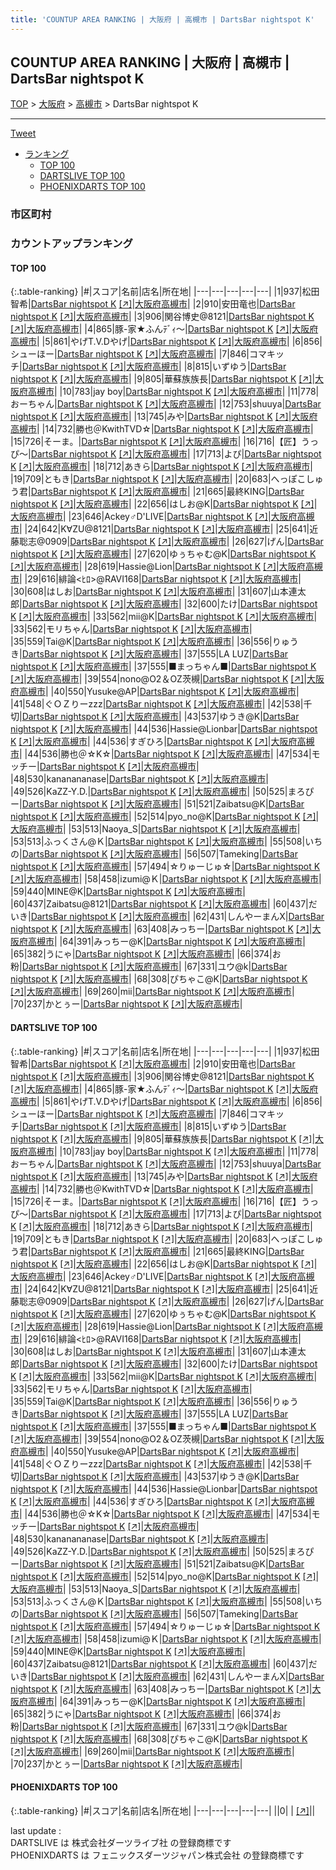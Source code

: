 ```yaml
---
title: 'COUNTUP AREA RANKING | 大阪府 | 高槻市 | DartsBar nightspot K'
---
```

## COUNTUP AREA RANKING | 大阪府 | 高槻市 | DartsBar nightspot K

[TOP](/darts/rank/) > [大阪府](/darts/rank/大阪府/) > [高槻市](/darts/rank/大阪府/高槻市/) > DartsBar nightspot K

___

<a href="https://twitter.com/share?ref_src=twsrc%5Etfw" data-text="COUNTUP AREA RANKING | 大阪府高槻市DartsBar nightspot K" class="twitter-share-button" data-hashtags="DARTSLIVE,PHOENIXDARTS,darts,ダーツ" data-show-count="false">Tweet</a>

* [ランキング](#カウントアップランキング)
    * [TOP 100](#top-100)
    * [DARTSLIVE TOP 100](#dartslive-top-100)
    * [PHOENIXDARTS TOP 100](#phoenixdarts-top-100)

### 市区町村

<ul>

</ul>

### カウントアップランキング

#### TOP 100



{:.table-ranking}
|#|スコア|名前|店名|所在地|
|---|---|---|---|---|
|1|937|<span class="rank-name-dl">松田　智希</span>|<a href="/darts/rank/shops/3e57ec64c6ee0288fec1ae84bb28bd87.html">DartsBar nightspot K</a> <a href="https://search.dartslive.com/jp/shop/3e57ec64c6ee0288fec1ae84bb28bd87">[↗]</a>|<a href="/darts/rank/大阪府/高槻市">大阪府高槻市</a>|
|2|910|<span class="rank-name-dl">安田竜也</span>|<a href="/darts/rank/shops/3e57ec64c6ee0288fec1ae84bb28bd87.html">DartsBar nightspot K</a> <a href="https://search.dartslive.com/jp/shop/3e57ec64c6ee0288fec1ae84bb28bd87">[↗]</a>|<a href="/darts/rank/大阪府/高槻市">大阪府高槻市</a>|
|3|906|<span class="rank-name-dl">関谷博史@8121</span>|<a href="/darts/rank/shops/3e57ec64c6ee0288fec1ae84bb28bd87.html">DartsBar nightspot K</a> <a href="https://search.dartslive.com/jp/shop/3e57ec64c6ee0288fec1ae84bb28bd87">[↗]</a>|<a href="/darts/rank/大阪府/高槻市">大阪府高槻市</a>|
|4|865|<span class="rank-name-dl">豚-家★ふんﾃﾞｨ～</span>|<a href="/darts/rank/shops/3e57ec64c6ee0288fec1ae84bb28bd87.html">DartsBar nightspot K</a> <a href="https://search.dartslive.com/jp/shop/3e57ec64c6ee0288fec1ae84bb28bd87">[↗]</a>|<a href="/darts/rank/大阪府/高槻市">大阪府高槻市</a>|
|5|861|<span class="rank-name-dl">やげT.V.Dやげ</span>|<a href="/darts/rank/shops/3e57ec64c6ee0288fec1ae84bb28bd87.html">DartsBar nightspot K</a> <a href="https://search.dartslive.com/jp/shop/3e57ec64c6ee0288fec1ae84bb28bd87">[↗]</a>|<a href="/darts/rank/大阪府/高槻市">大阪府高槻市</a>|
|6|856|<span class="rank-name-dl">シューほー</span>|<a href="/darts/rank/shops/3e57ec64c6ee0288fec1ae84bb28bd87.html">DartsBar nightspot K</a> <a href="https://search.dartslive.com/jp/shop/3e57ec64c6ee0288fec1ae84bb28bd87">[↗]</a>|<a href="/darts/rank/大阪府/高槻市">大阪府高槻市</a>|
|7|846|<span class="rank-name-dl">コマキッチ</span>|<a href="/darts/rank/shops/3e57ec64c6ee0288fec1ae84bb28bd87.html">DartsBar nightspot K</a> <a href="https://search.dartslive.com/jp/shop/3e57ec64c6ee0288fec1ae84bb28bd87">[↗]</a>|<a href="/darts/rank/大阪府/高槻市">大阪府高槻市</a>|
|8|815|<span class="rank-name-dl">いずゆう</span>|<a href="/darts/rank/shops/3e57ec64c6ee0288fec1ae84bb28bd87.html">DartsBar nightspot K</a> <a href="https://search.dartslive.com/jp/shop/3e57ec64c6ee0288fec1ae84bb28bd87">[↗]</a>|<a href="/darts/rank/大阪府/高槻市">大阪府高槻市</a>|
|9|805|<span class="rank-name-dl">華蘇族族長</span>|<a href="/darts/rank/shops/3e57ec64c6ee0288fec1ae84bb28bd87.html">DartsBar nightspot K</a> <a href="https://search.dartslive.com/jp/shop/3e57ec64c6ee0288fec1ae84bb28bd87">[↗]</a>|<a href="/darts/rank/大阪府/高槻市">大阪府高槻市</a>|
|10|783|<span class="rank-name-dl">jay boy</span>|<a href="/darts/rank/shops/3e57ec64c6ee0288fec1ae84bb28bd87.html">DartsBar nightspot K</a> <a href="https://search.dartslive.com/jp/shop/3e57ec64c6ee0288fec1ae84bb28bd87">[↗]</a>|<a href="/darts/rank/大阪府/高槻市">大阪府高槻市</a>|
|11|778|<span class="rank-name-dl">おーちゃん</span>|<a href="/darts/rank/shops/3e57ec64c6ee0288fec1ae84bb28bd87.html">DartsBar nightspot K</a> <a href="https://search.dartslive.com/jp/shop/3e57ec64c6ee0288fec1ae84bb28bd87">[↗]</a>|<a href="/darts/rank/大阪府/高槻市">大阪府高槻市</a>|
|12|753|<span class="rank-name-dl">shuuya</span>|<a href="/darts/rank/shops/3e57ec64c6ee0288fec1ae84bb28bd87.html">DartsBar nightspot K</a> <a href="https://search.dartslive.com/jp/shop/3e57ec64c6ee0288fec1ae84bb28bd87">[↗]</a>|<a href="/darts/rank/大阪府/高槻市">大阪府高槻市</a>|
|13|745|<span class="rank-name-dl">みや</span>|<a href="/darts/rank/shops/3e57ec64c6ee0288fec1ae84bb28bd87.html">DartsBar nightspot K</a> <a href="https://search.dartslive.com/jp/shop/3e57ec64c6ee0288fec1ae84bb28bd87">[↗]</a>|<a href="/darts/rank/大阪府/高槻市">大阪府高槻市</a>|
|14|732|<span class="rank-name-dl">勝也＠KwithTVD☆</span>|<a href="/darts/rank/shops/3e57ec64c6ee0288fec1ae84bb28bd87.html">DartsBar nightspot K</a> <a href="https://search.dartslive.com/jp/shop/3e57ec64c6ee0288fec1ae84bb28bd87">[↗]</a>|<a href="/darts/rank/大阪府/高槻市">大阪府高槻市</a>|
|15|726|<span class="rank-name-dl">そーま。</span>|<a href="/darts/rank/shops/3e57ec64c6ee0288fec1ae84bb28bd87.html">DartsBar nightspot K</a> <a href="https://search.dartslive.com/jp/shop/3e57ec64c6ee0288fec1ae84bb28bd87">[↗]</a>|<a href="/darts/rank/大阪府/高槻市">大阪府高槻市</a>|
|16|716|<span class="rank-name-dl">【匠】うっぴ～</span>|<a href="/darts/rank/shops/3e57ec64c6ee0288fec1ae84bb28bd87.html">DartsBar nightspot K</a> <a href="https://search.dartslive.com/jp/shop/3e57ec64c6ee0288fec1ae84bb28bd87">[↗]</a>|<a href="/darts/rank/大阪府/高槻市">大阪府高槻市</a>|
|17|713|<span class="rank-name-dl">よぴ</span>|<a href="/darts/rank/shops/3e57ec64c6ee0288fec1ae84bb28bd87.html">DartsBar nightspot K</a> <a href="https://search.dartslive.com/jp/shop/3e57ec64c6ee0288fec1ae84bb28bd87">[↗]</a>|<a href="/darts/rank/大阪府/高槻市">大阪府高槻市</a>|
|18|712|<span class="rank-name-dl">あきら</span>|<a href="/darts/rank/shops/3e57ec64c6ee0288fec1ae84bb28bd87.html">DartsBar nightspot K</a> <a href="https://search.dartslive.com/jp/shop/3e57ec64c6ee0288fec1ae84bb28bd87">[↗]</a>|<a href="/darts/rank/大阪府/高槻市">大阪府高槻市</a>|
|19|709|<span class="rank-name-dl">ともき</span>|<a href="/darts/rank/shops/3e57ec64c6ee0288fec1ae84bb28bd87.html">DartsBar nightspot K</a> <a href="https://search.dartslive.com/jp/shop/3e57ec64c6ee0288fec1ae84bb28bd87">[↗]</a>|<a href="/darts/rank/大阪府/高槻市">大阪府高槻市</a>|
|20|683|<span class="rank-name-dl">へっぽこしゅう君</span>|<a href="/darts/rank/shops/3e57ec64c6ee0288fec1ae84bb28bd87.html">DartsBar nightspot K</a> <a href="https://search.dartslive.com/jp/shop/3e57ec64c6ee0288fec1ae84bb28bd87">[↗]</a>|<a href="/darts/rank/大阪府/高槻市">大阪府高槻市</a>|
|21|665|<span class="rank-name-dl">最終KING</span>|<a href="/darts/rank/shops/3e57ec64c6ee0288fec1ae84bb28bd87.html">DartsBar nightspot K</a> <a href="https://search.dartslive.com/jp/shop/3e57ec64c6ee0288fec1ae84bb28bd87">[↗]</a>|<a href="/darts/rank/大阪府/高槻市">大阪府高槻市</a>|
|22|656|<span class="rank-name-dl">はしお@K</span>|<a href="/darts/rank/shops/3e57ec64c6ee0288fec1ae84bb28bd87.html">DartsBar nightspot K</a> <a href="https://search.dartslive.com/jp/shop/3e57ec64c6ee0288fec1ae84bb28bd87">[↗]</a>|<a href="/darts/rank/大阪府/高槻市">大阪府高槻市</a>|
|23|646|<span class="rank-name-dl">Ackey♂D&#x27;LIVE</span>|<a href="/darts/rank/shops/3e57ec64c6ee0288fec1ae84bb28bd87.html">DartsBar nightspot K</a> <a href="https://search.dartslive.com/jp/shop/3e57ec64c6ee0288fec1ae84bb28bd87">[↗]</a>|<a href="/darts/rank/大阪府/高槻市">大阪府高槻市</a>|
|24|642|<span class="rank-name-dl">K∀ZU@8121</span>|<a href="/darts/rank/shops/3e57ec64c6ee0288fec1ae84bb28bd87.html">DartsBar nightspot K</a> <a href="https://search.dartslive.com/jp/shop/3e57ec64c6ee0288fec1ae84bb28bd87">[↗]</a>|<a href="/darts/rank/大阪府/高槻市">大阪府高槻市</a>|
|25|641|<span class="rank-name-dl">近藤聡志@0909</span>|<a href="/darts/rank/shops/3e57ec64c6ee0288fec1ae84bb28bd87.html">DartsBar nightspot K</a> <a href="https://search.dartslive.com/jp/shop/3e57ec64c6ee0288fec1ae84bb28bd87">[↗]</a>|<a href="/darts/rank/大阪府/高槻市">大阪府高槻市</a>|
|26|627|<span class="rank-name-dl">げん</span>|<a href="/darts/rank/shops/3e57ec64c6ee0288fec1ae84bb28bd87.html">DartsBar nightspot K</a> <a href="https://search.dartslive.com/jp/shop/3e57ec64c6ee0288fec1ae84bb28bd87">[↗]</a>|<a href="/darts/rank/大阪府/高槻市">大阪府高槻市</a>|
|27|620|<span class="rank-name-dl">ゆぅちゃむ@K</span>|<a href="/darts/rank/shops/3e57ec64c6ee0288fec1ae84bb28bd87.html">DartsBar nightspot K</a> <a href="https://search.dartslive.com/jp/shop/3e57ec64c6ee0288fec1ae84bb28bd87">[↗]</a>|<a href="/darts/rank/大阪府/高槻市">大阪府高槻市</a>|
|28|619|<span class="rank-name-dl">Hassie@Lion</span>|<a href="/darts/rank/shops/3e57ec64c6ee0288fec1ae84bb28bd87.html">DartsBar nightspot K</a> <a href="https://search.dartslive.com/jp/shop/3e57ec64c6ee0288fec1ae84bb28bd87">[↗]</a>|<a href="/darts/rank/大阪府/高槻市">大阪府高槻市</a>|
|29|616|<span class="rank-name-dl">緋論&lt;ﾋﾛ&gt;@RAVI168</span>|<a href="/darts/rank/shops/3e57ec64c6ee0288fec1ae84bb28bd87.html">DartsBar nightspot K</a> <a href="https://search.dartslive.com/jp/shop/3e57ec64c6ee0288fec1ae84bb28bd87">[↗]</a>|<a href="/darts/rank/大阪府/高槻市">大阪府高槻市</a>|
|30|608|<span class="rank-name-dl">はしお</span>|<a href="/darts/rank/shops/3e57ec64c6ee0288fec1ae84bb28bd87.html">DartsBar nightspot K</a> <a href="https://search.dartslive.com/jp/shop/3e57ec64c6ee0288fec1ae84bb28bd87">[↗]</a>|<a href="/darts/rank/大阪府/高槻市">大阪府高槻市</a>|
|31|607|<span class="rank-name-dl">山本連太郎</span>|<a href="/darts/rank/shops/3e57ec64c6ee0288fec1ae84bb28bd87.html">DartsBar nightspot K</a> <a href="https://search.dartslive.com/jp/shop/3e57ec64c6ee0288fec1ae84bb28bd87">[↗]</a>|<a href="/darts/rank/大阪府/高槻市">大阪府高槻市</a>|
|32|600|<span class="rank-name-dl">たけ</span>|<a href="/darts/rank/shops/3e57ec64c6ee0288fec1ae84bb28bd87.html">DartsBar nightspot K</a> <a href="https://search.dartslive.com/jp/shop/3e57ec64c6ee0288fec1ae84bb28bd87">[↗]</a>|<a href="/darts/rank/大阪府/高槻市">大阪府高槻市</a>|
|33|562|<span class="rank-name-dl">mii@K</span>|<a href="/darts/rank/shops/3e57ec64c6ee0288fec1ae84bb28bd87.html">DartsBar nightspot K</a> <a href="https://search.dartslive.com/jp/shop/3e57ec64c6ee0288fec1ae84bb28bd87">[↗]</a>|<a href="/darts/rank/大阪府/高槻市">大阪府高槻市</a>|
|33|562|<span class="rank-name-dl">モリちゃん</span>|<a href="/darts/rank/shops/3e57ec64c6ee0288fec1ae84bb28bd87.html">DartsBar nightspot K</a> <a href="https://search.dartslive.com/jp/shop/3e57ec64c6ee0288fec1ae84bb28bd87">[↗]</a>|<a href="/darts/rank/大阪府/高槻市">大阪府高槻市</a>|
|35|559|<span class="rank-name-dl">Tai@K</span>|<a href="/darts/rank/shops/3e57ec64c6ee0288fec1ae84bb28bd87.html">DartsBar nightspot K</a> <a href="https://search.dartslive.com/jp/shop/3e57ec64c6ee0288fec1ae84bb28bd87">[↗]</a>|<a href="/darts/rank/大阪府/高槻市">大阪府高槻市</a>|
|36|556|<span class="rank-name-dl">りゅうき</span>|<a href="/darts/rank/shops/3e57ec64c6ee0288fec1ae84bb28bd87.html">DartsBar nightspot K</a> <a href="https://search.dartslive.com/jp/shop/3e57ec64c6ee0288fec1ae84bb28bd87">[↗]</a>|<a href="/darts/rank/大阪府/高槻市">大阪府高槻市</a>|
|37|555|<span class="rank-name-dl">LA LUZ</span>|<a href="/darts/rank/shops/3e57ec64c6ee0288fec1ae84bb28bd87.html">DartsBar nightspot K</a> <a href="https://search.dartslive.com/jp/shop/3e57ec64c6ee0288fec1ae84bb28bd87">[↗]</a>|<a href="/darts/rank/大阪府/高槻市">大阪府高槻市</a>|
|37|555|<span class="rank-name-dl">■まっちゃん■</span>|<a href="/darts/rank/shops/3e57ec64c6ee0288fec1ae84bb28bd87.html">DartsBar nightspot K</a> <a href="https://search.dartslive.com/jp/shop/3e57ec64c6ee0288fec1ae84bb28bd87">[↗]</a>|<a href="/darts/rank/大阪府/高槻市">大阪府高槻市</a>|
|39|554|<span class="rank-name-dl">nono@O2＆OZ茨槻</span>|<a href="/darts/rank/shops/3e57ec64c6ee0288fec1ae84bb28bd87.html">DartsBar nightspot K</a> <a href="https://search.dartslive.com/jp/shop/3e57ec64c6ee0288fec1ae84bb28bd87">[↗]</a>|<a href="/darts/rank/大阪府/高槻市">大阪府高槻市</a>|
|40|550|<span class="rank-name-dl">Yusuke@AP</span>|<a href="/darts/rank/shops/3e57ec64c6ee0288fec1ae84bb28bd87.html">DartsBar nightspot K</a> <a href="https://search.dartslive.com/jp/shop/3e57ec64c6ee0288fec1ae84bb28bd87">[↗]</a>|<a href="/darts/rank/大阪府/高槻市">大阪府高槻市</a>|
|41|548|<span class="rank-name-dl">ぐＯＺりーzzz</span>|<a href="/darts/rank/shops/3e57ec64c6ee0288fec1ae84bb28bd87.html">DartsBar nightspot K</a> <a href="https://search.dartslive.com/jp/shop/3e57ec64c6ee0288fec1ae84bb28bd87">[↗]</a>|<a href="/darts/rank/大阪府/高槻市">大阪府高槻市</a>|
|42|538|<span class="rank-name-dl">千切</span>|<a href="/darts/rank/shops/3e57ec64c6ee0288fec1ae84bb28bd87.html">DartsBar nightspot K</a> <a href="https://search.dartslive.com/jp/shop/3e57ec64c6ee0288fec1ae84bb28bd87">[↗]</a>|<a href="/darts/rank/大阪府/高槻市">大阪府高槻市</a>|
|43|537|<span class="rank-name-dl">ゆうき@K</span>|<a href="/darts/rank/shops/3e57ec64c6ee0288fec1ae84bb28bd87.html">DartsBar nightspot K</a> <a href="https://search.dartslive.com/jp/shop/3e57ec64c6ee0288fec1ae84bb28bd87">[↗]</a>|<a href="/darts/rank/大阪府/高槻市">大阪府高槻市</a>|
|44|536|<span class="rank-name-dl">Hassie@Lionbar</span>|<a href="/darts/rank/shops/3e57ec64c6ee0288fec1ae84bb28bd87.html">DartsBar nightspot K</a> <a href="https://search.dartslive.com/jp/shop/3e57ec64c6ee0288fec1ae84bb28bd87">[↗]</a>|<a href="/darts/rank/大阪府/高槻市">大阪府高槻市</a>|
|44|536|<span class="rank-name-dl">すぎひろ</span>|<a href="/darts/rank/shops/3e57ec64c6ee0288fec1ae84bb28bd87.html">DartsBar nightspot K</a> <a href="https://search.dartslive.com/jp/shop/3e57ec64c6ee0288fec1ae84bb28bd87">[↗]</a>|<a href="/darts/rank/大阪府/高槻市">大阪府高槻市</a>|
|44|536|<span class="rank-name-dl">勝也＠☆K☆</span>|<a href="/darts/rank/shops/3e57ec64c6ee0288fec1ae84bb28bd87.html">DartsBar nightspot K</a> <a href="https://search.dartslive.com/jp/shop/3e57ec64c6ee0288fec1ae84bb28bd87">[↗]</a>|<a href="/darts/rank/大阪府/高槻市">大阪府高槻市</a>|
|47|534|<span class="rank-name-dl">モッチー</span>|<a href="/darts/rank/shops/3e57ec64c6ee0288fec1ae84bb28bd87.html">DartsBar nightspot K</a> <a href="https://search.dartslive.com/jp/shop/3e57ec64c6ee0288fec1ae84bb28bd87">[↗]</a>|<a href="/darts/rank/大阪府/高槻市">大阪府高槻市</a>|
|48|530|<span class="rank-name-dl">kananananase</span>|<a href="/darts/rank/shops/3e57ec64c6ee0288fec1ae84bb28bd87.html">DartsBar nightspot K</a> <a href="https://search.dartslive.com/jp/shop/3e57ec64c6ee0288fec1ae84bb28bd87">[↗]</a>|<a href="/darts/rank/大阪府/高槻市">大阪府高槻市</a>|
|49|526|<span class="rank-name-dl">KaZZ-Y.D.</span>|<a href="/darts/rank/shops/3e57ec64c6ee0288fec1ae84bb28bd87.html">DartsBar nightspot K</a> <a href="https://search.dartslive.com/jp/shop/3e57ec64c6ee0288fec1ae84bb28bd87">[↗]</a>|<a href="/darts/rank/大阪府/高槻市">大阪府高槻市</a>|
|50|525|<span class="rank-name-dl">まろぴー</span>|<a href="/darts/rank/shops/3e57ec64c6ee0288fec1ae84bb28bd87.html">DartsBar nightspot K</a> <a href="https://search.dartslive.com/jp/shop/3e57ec64c6ee0288fec1ae84bb28bd87">[↗]</a>|<a href="/darts/rank/大阪府/高槻市">大阪府高槻市</a>|
|51|521|<span class="rank-name-dl">Zaibatsu@K</span>|<a href="/darts/rank/shops/3e57ec64c6ee0288fec1ae84bb28bd87.html">DartsBar nightspot K</a> <a href="https://search.dartslive.com/jp/shop/3e57ec64c6ee0288fec1ae84bb28bd87">[↗]</a>|<a href="/darts/rank/大阪府/高槻市">大阪府高槻市</a>|
|52|514|<span class="rank-name-dl">pyo_no@K</span>|<a href="/darts/rank/shops/3e57ec64c6ee0288fec1ae84bb28bd87.html">DartsBar nightspot K</a> <a href="https://search.dartslive.com/jp/shop/3e57ec64c6ee0288fec1ae84bb28bd87">[↗]</a>|<a href="/darts/rank/大阪府/高槻市">大阪府高槻市</a>|
|53|513|<span class="rank-name-dl">Naoya_S</span>|<a href="/darts/rank/shops/3e57ec64c6ee0288fec1ae84bb28bd87.html">DartsBar nightspot K</a> <a href="https://search.dartslive.com/jp/shop/3e57ec64c6ee0288fec1ae84bb28bd87">[↗]</a>|<a href="/darts/rank/大阪府/高槻市">大阪府高槻市</a>|
|53|513|<span class="rank-name-dl">ふっくさん@Ｋ</span>|<a href="/darts/rank/shops/3e57ec64c6ee0288fec1ae84bb28bd87.html">DartsBar nightspot K</a> <a href="https://search.dartslive.com/jp/shop/3e57ec64c6ee0288fec1ae84bb28bd87">[↗]</a>|<a href="/darts/rank/大阪府/高槻市">大阪府高槻市</a>|
|55|508|<span class="rank-name-dl">いちの</span>|<a href="/darts/rank/shops/3e57ec64c6ee0288fec1ae84bb28bd87.html">DartsBar nightspot K</a> <a href="https://search.dartslive.com/jp/shop/3e57ec64c6ee0288fec1ae84bb28bd87">[↗]</a>|<a href="/darts/rank/大阪府/高槻市">大阪府高槻市</a>|
|56|507|<span class="rank-name-dl">Tameking</span>|<a href="/darts/rank/shops/3e57ec64c6ee0288fec1ae84bb28bd87.html">DartsBar nightspot K</a> <a href="https://search.dartslive.com/jp/shop/3e57ec64c6ee0288fec1ae84bb28bd87">[↗]</a>|<a href="/darts/rank/大阪府/高槻市">大阪府高槻市</a>|
|57|494|<span class="rank-name-dl">☆りゅーじゅ☆</span>|<a href="/darts/rank/shops/3e57ec64c6ee0288fec1ae84bb28bd87.html">DartsBar nightspot K</a> <a href="https://search.dartslive.com/jp/shop/3e57ec64c6ee0288fec1ae84bb28bd87">[↗]</a>|<a href="/darts/rank/大阪府/高槻市">大阪府高槻市</a>|
|58|458|<span class="rank-name-dl">izumi@Ｋ</span>|<a href="/darts/rank/shops/3e57ec64c6ee0288fec1ae84bb28bd87.html">DartsBar nightspot K</a> <a href="https://search.dartslive.com/jp/shop/3e57ec64c6ee0288fec1ae84bb28bd87">[↗]</a>|<a href="/darts/rank/大阪府/高槻市">大阪府高槻市</a>|
|59|440|<span class="rank-name-dl">MINE@K</span>|<a href="/darts/rank/shops/3e57ec64c6ee0288fec1ae84bb28bd87.html">DartsBar nightspot K</a> <a href="https://search.dartslive.com/jp/shop/3e57ec64c6ee0288fec1ae84bb28bd87">[↗]</a>|<a href="/darts/rank/大阪府/高槻市">大阪府高槻市</a>|
|60|437|<span class="rank-name-dl">Zaibatsu@8121</span>|<a href="/darts/rank/shops/3e57ec64c6ee0288fec1ae84bb28bd87.html">DartsBar nightspot K</a> <a href="https://search.dartslive.com/jp/shop/3e57ec64c6ee0288fec1ae84bb28bd87">[↗]</a>|<a href="/darts/rank/大阪府/高槻市">大阪府高槻市</a>|
|60|437|<span class="rank-name-dl">だいき</span>|<a href="/darts/rank/shops/3e57ec64c6ee0288fec1ae84bb28bd87.html">DartsBar nightspot K</a> <a href="https://search.dartslive.com/jp/shop/3e57ec64c6ee0288fec1ae84bb28bd87">[↗]</a>|<a href="/darts/rank/大阪府/高槻市">大阪府高槻市</a>|
|62|431|<span class="rank-name-dl">しんやーまんX</span>|<a href="/darts/rank/shops/3e57ec64c6ee0288fec1ae84bb28bd87.html">DartsBar nightspot K</a> <a href="https://search.dartslive.com/jp/shop/3e57ec64c6ee0288fec1ae84bb28bd87">[↗]</a>|<a href="/darts/rank/大阪府/高槻市">大阪府高槻市</a>|
|63|408|<span class="rank-name-dl">みっちー</span>|<a href="/darts/rank/shops/3e57ec64c6ee0288fec1ae84bb28bd87.html">DartsBar nightspot K</a> <a href="https://search.dartslive.com/jp/shop/3e57ec64c6ee0288fec1ae84bb28bd87">[↗]</a>|<a href="/darts/rank/大阪府/高槻市">大阪府高槻市</a>|
|64|391|<span class="rank-name-dl">みっちー@K</span>|<a href="/darts/rank/shops/3e57ec64c6ee0288fec1ae84bb28bd87.html">DartsBar nightspot K</a> <a href="https://search.dartslive.com/jp/shop/3e57ec64c6ee0288fec1ae84bb28bd87">[↗]</a>|<a href="/darts/rank/大阪府/高槻市">大阪府高槻市</a>|
|65|382|<span class="rank-name-dl">うにゃ</span>|<a href="/darts/rank/shops/3e57ec64c6ee0288fec1ae84bb28bd87.html">DartsBar nightspot K</a> <a href="https://search.dartslive.com/jp/shop/3e57ec64c6ee0288fec1ae84bb28bd87">[↗]</a>|<a href="/darts/rank/大阪府/高槻市">大阪府高槻市</a>|
|66|374|<span class="rank-name-dl">お粉</span>|<a href="/darts/rank/shops/3e57ec64c6ee0288fec1ae84bb28bd87.html">DartsBar nightspot K</a> <a href="https://search.dartslive.com/jp/shop/3e57ec64c6ee0288fec1ae84bb28bd87">[↗]</a>|<a href="/darts/rank/大阪府/高槻市">大阪府高槻市</a>|
|67|331|<span class="rank-name-dl">ユウ@k</span>|<a href="/darts/rank/shops/3e57ec64c6ee0288fec1ae84bb28bd87.html">DartsBar nightspot K</a> <a href="https://search.dartslive.com/jp/shop/3e57ec64c6ee0288fec1ae84bb28bd87">[↗]</a>|<a href="/darts/rank/大阪府/高槻市">大阪府高槻市</a>|
|68|308|<span class="rank-name-dl">ぴちゃこ@K</span>|<a href="/darts/rank/shops/3e57ec64c6ee0288fec1ae84bb28bd87.html">DartsBar nightspot K</a> <a href="https://search.dartslive.com/jp/shop/3e57ec64c6ee0288fec1ae84bb28bd87">[↗]</a>|<a href="/darts/rank/大阪府/高槻市">大阪府高槻市</a>|
|69|260|<span class="rank-name-dl">mii</span>|<a href="/darts/rank/shops/3e57ec64c6ee0288fec1ae84bb28bd87.html">DartsBar nightspot K</a> <a href="https://search.dartslive.com/jp/shop/3e57ec64c6ee0288fec1ae84bb28bd87">[↗]</a>|<a href="/darts/rank/大阪府/高槻市">大阪府高槻市</a>|
|70|237|<span class="rank-name-dl">かとぅー</span>|<a href="/darts/rank/shops/3e57ec64c6ee0288fec1ae84bb28bd87.html">DartsBar nightspot K</a> <a href="https://search.dartslive.com/jp/shop/3e57ec64c6ee0288fec1ae84bb28bd87">[↗]</a>|<a href="/darts/rank/大阪府/高槻市">大阪府高槻市</a>|


#### DARTSLIVE TOP 100



{:.table-ranking}
|#|スコア|名前|店名|所在地|
|---|---|---|---|---|
|1|937|<span class="rank-name-dl">松田　智希</span>|<a href="/darts/rank/shops/3e57ec64c6ee0288fec1ae84bb28bd87.html">DartsBar nightspot K</a> <a href="https://search.dartslive.com/jp/shop/3e57ec64c6ee0288fec1ae84bb28bd87">[↗]</a>|<a href="/darts/rank/大阪府/高槻市">大阪府高槻市</a>|
|2|910|<span class="rank-name-dl">安田竜也</span>|<a href="/darts/rank/shops/3e57ec64c6ee0288fec1ae84bb28bd87.html">DartsBar nightspot K</a> <a href="https://search.dartslive.com/jp/shop/3e57ec64c6ee0288fec1ae84bb28bd87">[↗]</a>|<a href="/darts/rank/大阪府/高槻市">大阪府高槻市</a>|
|3|906|<span class="rank-name-dl">関谷博史@8121</span>|<a href="/darts/rank/shops/3e57ec64c6ee0288fec1ae84bb28bd87.html">DartsBar nightspot K</a> <a href="https://search.dartslive.com/jp/shop/3e57ec64c6ee0288fec1ae84bb28bd87">[↗]</a>|<a href="/darts/rank/大阪府/高槻市">大阪府高槻市</a>|
|4|865|<span class="rank-name-dl">豚-家★ふんﾃﾞｨ～</span>|<a href="/darts/rank/shops/3e57ec64c6ee0288fec1ae84bb28bd87.html">DartsBar nightspot K</a> <a href="https://search.dartslive.com/jp/shop/3e57ec64c6ee0288fec1ae84bb28bd87">[↗]</a>|<a href="/darts/rank/大阪府/高槻市">大阪府高槻市</a>|
|5|861|<span class="rank-name-dl">やげT.V.Dやげ</span>|<a href="/darts/rank/shops/3e57ec64c6ee0288fec1ae84bb28bd87.html">DartsBar nightspot K</a> <a href="https://search.dartslive.com/jp/shop/3e57ec64c6ee0288fec1ae84bb28bd87">[↗]</a>|<a href="/darts/rank/大阪府/高槻市">大阪府高槻市</a>|
|6|856|<span class="rank-name-dl">シューほー</span>|<a href="/darts/rank/shops/3e57ec64c6ee0288fec1ae84bb28bd87.html">DartsBar nightspot K</a> <a href="https://search.dartslive.com/jp/shop/3e57ec64c6ee0288fec1ae84bb28bd87">[↗]</a>|<a href="/darts/rank/大阪府/高槻市">大阪府高槻市</a>|
|7|846|<span class="rank-name-dl">コマキッチ</span>|<a href="/darts/rank/shops/3e57ec64c6ee0288fec1ae84bb28bd87.html">DartsBar nightspot K</a> <a href="https://search.dartslive.com/jp/shop/3e57ec64c6ee0288fec1ae84bb28bd87">[↗]</a>|<a href="/darts/rank/大阪府/高槻市">大阪府高槻市</a>|
|8|815|<span class="rank-name-dl">いずゆう</span>|<a href="/darts/rank/shops/3e57ec64c6ee0288fec1ae84bb28bd87.html">DartsBar nightspot K</a> <a href="https://search.dartslive.com/jp/shop/3e57ec64c6ee0288fec1ae84bb28bd87">[↗]</a>|<a href="/darts/rank/大阪府/高槻市">大阪府高槻市</a>|
|9|805|<span class="rank-name-dl">華蘇族族長</span>|<a href="/darts/rank/shops/3e57ec64c6ee0288fec1ae84bb28bd87.html">DartsBar nightspot K</a> <a href="https://search.dartslive.com/jp/shop/3e57ec64c6ee0288fec1ae84bb28bd87">[↗]</a>|<a href="/darts/rank/大阪府/高槻市">大阪府高槻市</a>|
|10|783|<span class="rank-name-dl">jay boy</span>|<a href="/darts/rank/shops/3e57ec64c6ee0288fec1ae84bb28bd87.html">DartsBar nightspot K</a> <a href="https://search.dartslive.com/jp/shop/3e57ec64c6ee0288fec1ae84bb28bd87">[↗]</a>|<a href="/darts/rank/大阪府/高槻市">大阪府高槻市</a>|
|11|778|<span class="rank-name-dl">おーちゃん</span>|<a href="/darts/rank/shops/3e57ec64c6ee0288fec1ae84bb28bd87.html">DartsBar nightspot K</a> <a href="https://search.dartslive.com/jp/shop/3e57ec64c6ee0288fec1ae84bb28bd87">[↗]</a>|<a href="/darts/rank/大阪府/高槻市">大阪府高槻市</a>|
|12|753|<span class="rank-name-dl">shuuya</span>|<a href="/darts/rank/shops/3e57ec64c6ee0288fec1ae84bb28bd87.html">DartsBar nightspot K</a> <a href="https://search.dartslive.com/jp/shop/3e57ec64c6ee0288fec1ae84bb28bd87">[↗]</a>|<a href="/darts/rank/大阪府/高槻市">大阪府高槻市</a>|
|13|745|<span class="rank-name-dl">みや</span>|<a href="/darts/rank/shops/3e57ec64c6ee0288fec1ae84bb28bd87.html">DartsBar nightspot K</a> <a href="https://search.dartslive.com/jp/shop/3e57ec64c6ee0288fec1ae84bb28bd87">[↗]</a>|<a href="/darts/rank/大阪府/高槻市">大阪府高槻市</a>|
|14|732|<span class="rank-name-dl">勝也＠KwithTVD☆</span>|<a href="/darts/rank/shops/3e57ec64c6ee0288fec1ae84bb28bd87.html">DartsBar nightspot K</a> <a href="https://search.dartslive.com/jp/shop/3e57ec64c6ee0288fec1ae84bb28bd87">[↗]</a>|<a href="/darts/rank/大阪府/高槻市">大阪府高槻市</a>|
|15|726|<span class="rank-name-dl">そーま。</span>|<a href="/darts/rank/shops/3e57ec64c6ee0288fec1ae84bb28bd87.html">DartsBar nightspot K</a> <a href="https://search.dartslive.com/jp/shop/3e57ec64c6ee0288fec1ae84bb28bd87">[↗]</a>|<a href="/darts/rank/大阪府/高槻市">大阪府高槻市</a>|
|16|716|<span class="rank-name-dl">【匠】うっぴ～</span>|<a href="/darts/rank/shops/3e57ec64c6ee0288fec1ae84bb28bd87.html">DartsBar nightspot K</a> <a href="https://search.dartslive.com/jp/shop/3e57ec64c6ee0288fec1ae84bb28bd87">[↗]</a>|<a href="/darts/rank/大阪府/高槻市">大阪府高槻市</a>|
|17|713|<span class="rank-name-dl">よぴ</span>|<a href="/darts/rank/shops/3e57ec64c6ee0288fec1ae84bb28bd87.html">DartsBar nightspot K</a> <a href="https://search.dartslive.com/jp/shop/3e57ec64c6ee0288fec1ae84bb28bd87">[↗]</a>|<a href="/darts/rank/大阪府/高槻市">大阪府高槻市</a>|
|18|712|<span class="rank-name-dl">あきら</span>|<a href="/darts/rank/shops/3e57ec64c6ee0288fec1ae84bb28bd87.html">DartsBar nightspot K</a> <a href="https://search.dartslive.com/jp/shop/3e57ec64c6ee0288fec1ae84bb28bd87">[↗]</a>|<a href="/darts/rank/大阪府/高槻市">大阪府高槻市</a>|
|19|709|<span class="rank-name-dl">ともき</span>|<a href="/darts/rank/shops/3e57ec64c6ee0288fec1ae84bb28bd87.html">DartsBar nightspot K</a> <a href="https://search.dartslive.com/jp/shop/3e57ec64c6ee0288fec1ae84bb28bd87">[↗]</a>|<a href="/darts/rank/大阪府/高槻市">大阪府高槻市</a>|
|20|683|<span class="rank-name-dl">へっぽこしゅう君</span>|<a href="/darts/rank/shops/3e57ec64c6ee0288fec1ae84bb28bd87.html">DartsBar nightspot K</a> <a href="https://search.dartslive.com/jp/shop/3e57ec64c6ee0288fec1ae84bb28bd87">[↗]</a>|<a href="/darts/rank/大阪府/高槻市">大阪府高槻市</a>|
|21|665|<span class="rank-name-dl">最終KING</span>|<a href="/darts/rank/shops/3e57ec64c6ee0288fec1ae84bb28bd87.html">DartsBar nightspot K</a> <a href="https://search.dartslive.com/jp/shop/3e57ec64c6ee0288fec1ae84bb28bd87">[↗]</a>|<a href="/darts/rank/大阪府/高槻市">大阪府高槻市</a>|
|22|656|<span class="rank-name-dl">はしお@K</span>|<a href="/darts/rank/shops/3e57ec64c6ee0288fec1ae84bb28bd87.html">DartsBar nightspot K</a> <a href="https://search.dartslive.com/jp/shop/3e57ec64c6ee0288fec1ae84bb28bd87">[↗]</a>|<a href="/darts/rank/大阪府/高槻市">大阪府高槻市</a>|
|23|646|<span class="rank-name-dl">Ackey♂D&#x27;LIVE</span>|<a href="/darts/rank/shops/3e57ec64c6ee0288fec1ae84bb28bd87.html">DartsBar nightspot K</a> <a href="https://search.dartslive.com/jp/shop/3e57ec64c6ee0288fec1ae84bb28bd87">[↗]</a>|<a href="/darts/rank/大阪府/高槻市">大阪府高槻市</a>|
|24|642|<span class="rank-name-dl">K∀ZU@8121</span>|<a href="/darts/rank/shops/3e57ec64c6ee0288fec1ae84bb28bd87.html">DartsBar nightspot K</a> <a href="https://search.dartslive.com/jp/shop/3e57ec64c6ee0288fec1ae84bb28bd87">[↗]</a>|<a href="/darts/rank/大阪府/高槻市">大阪府高槻市</a>|
|25|641|<span class="rank-name-dl">近藤聡志@0909</span>|<a href="/darts/rank/shops/3e57ec64c6ee0288fec1ae84bb28bd87.html">DartsBar nightspot K</a> <a href="https://search.dartslive.com/jp/shop/3e57ec64c6ee0288fec1ae84bb28bd87">[↗]</a>|<a href="/darts/rank/大阪府/高槻市">大阪府高槻市</a>|
|26|627|<span class="rank-name-dl">げん</span>|<a href="/darts/rank/shops/3e57ec64c6ee0288fec1ae84bb28bd87.html">DartsBar nightspot K</a> <a href="https://search.dartslive.com/jp/shop/3e57ec64c6ee0288fec1ae84bb28bd87">[↗]</a>|<a href="/darts/rank/大阪府/高槻市">大阪府高槻市</a>|
|27|620|<span class="rank-name-dl">ゆぅちゃむ@K</span>|<a href="/darts/rank/shops/3e57ec64c6ee0288fec1ae84bb28bd87.html">DartsBar nightspot K</a> <a href="https://search.dartslive.com/jp/shop/3e57ec64c6ee0288fec1ae84bb28bd87">[↗]</a>|<a href="/darts/rank/大阪府/高槻市">大阪府高槻市</a>|
|28|619|<span class="rank-name-dl">Hassie@Lion</span>|<a href="/darts/rank/shops/3e57ec64c6ee0288fec1ae84bb28bd87.html">DartsBar nightspot K</a> <a href="https://search.dartslive.com/jp/shop/3e57ec64c6ee0288fec1ae84bb28bd87">[↗]</a>|<a href="/darts/rank/大阪府/高槻市">大阪府高槻市</a>|
|29|616|<span class="rank-name-dl">緋論&lt;ﾋﾛ&gt;@RAVI168</span>|<a href="/darts/rank/shops/3e57ec64c6ee0288fec1ae84bb28bd87.html">DartsBar nightspot K</a> <a href="https://search.dartslive.com/jp/shop/3e57ec64c6ee0288fec1ae84bb28bd87">[↗]</a>|<a href="/darts/rank/大阪府/高槻市">大阪府高槻市</a>|
|30|608|<span class="rank-name-dl">はしお</span>|<a href="/darts/rank/shops/3e57ec64c6ee0288fec1ae84bb28bd87.html">DartsBar nightspot K</a> <a href="https://search.dartslive.com/jp/shop/3e57ec64c6ee0288fec1ae84bb28bd87">[↗]</a>|<a href="/darts/rank/大阪府/高槻市">大阪府高槻市</a>|
|31|607|<span class="rank-name-dl">山本連太郎</span>|<a href="/darts/rank/shops/3e57ec64c6ee0288fec1ae84bb28bd87.html">DartsBar nightspot K</a> <a href="https://search.dartslive.com/jp/shop/3e57ec64c6ee0288fec1ae84bb28bd87">[↗]</a>|<a href="/darts/rank/大阪府/高槻市">大阪府高槻市</a>|
|32|600|<span class="rank-name-dl">たけ</span>|<a href="/darts/rank/shops/3e57ec64c6ee0288fec1ae84bb28bd87.html">DartsBar nightspot K</a> <a href="https://search.dartslive.com/jp/shop/3e57ec64c6ee0288fec1ae84bb28bd87">[↗]</a>|<a href="/darts/rank/大阪府/高槻市">大阪府高槻市</a>|
|33|562|<span class="rank-name-dl">mii@K</span>|<a href="/darts/rank/shops/3e57ec64c6ee0288fec1ae84bb28bd87.html">DartsBar nightspot K</a> <a href="https://search.dartslive.com/jp/shop/3e57ec64c6ee0288fec1ae84bb28bd87">[↗]</a>|<a href="/darts/rank/大阪府/高槻市">大阪府高槻市</a>|
|33|562|<span class="rank-name-dl">モリちゃん</span>|<a href="/darts/rank/shops/3e57ec64c6ee0288fec1ae84bb28bd87.html">DartsBar nightspot K</a> <a href="https://search.dartslive.com/jp/shop/3e57ec64c6ee0288fec1ae84bb28bd87">[↗]</a>|<a href="/darts/rank/大阪府/高槻市">大阪府高槻市</a>|
|35|559|<span class="rank-name-dl">Tai@K</span>|<a href="/darts/rank/shops/3e57ec64c6ee0288fec1ae84bb28bd87.html">DartsBar nightspot K</a> <a href="https://search.dartslive.com/jp/shop/3e57ec64c6ee0288fec1ae84bb28bd87">[↗]</a>|<a href="/darts/rank/大阪府/高槻市">大阪府高槻市</a>|
|36|556|<span class="rank-name-dl">りゅうき</span>|<a href="/darts/rank/shops/3e57ec64c6ee0288fec1ae84bb28bd87.html">DartsBar nightspot K</a> <a href="https://search.dartslive.com/jp/shop/3e57ec64c6ee0288fec1ae84bb28bd87">[↗]</a>|<a href="/darts/rank/大阪府/高槻市">大阪府高槻市</a>|
|37|555|<span class="rank-name-dl">LA LUZ</span>|<a href="/darts/rank/shops/3e57ec64c6ee0288fec1ae84bb28bd87.html">DartsBar nightspot K</a> <a href="https://search.dartslive.com/jp/shop/3e57ec64c6ee0288fec1ae84bb28bd87">[↗]</a>|<a href="/darts/rank/大阪府/高槻市">大阪府高槻市</a>|
|37|555|<span class="rank-name-dl">■まっちゃん■</span>|<a href="/darts/rank/shops/3e57ec64c6ee0288fec1ae84bb28bd87.html">DartsBar nightspot K</a> <a href="https://search.dartslive.com/jp/shop/3e57ec64c6ee0288fec1ae84bb28bd87">[↗]</a>|<a href="/darts/rank/大阪府/高槻市">大阪府高槻市</a>|
|39|554|<span class="rank-name-dl">nono@O2＆OZ茨槻</span>|<a href="/darts/rank/shops/3e57ec64c6ee0288fec1ae84bb28bd87.html">DartsBar nightspot K</a> <a href="https://search.dartslive.com/jp/shop/3e57ec64c6ee0288fec1ae84bb28bd87">[↗]</a>|<a href="/darts/rank/大阪府/高槻市">大阪府高槻市</a>|
|40|550|<span class="rank-name-dl">Yusuke@AP</span>|<a href="/darts/rank/shops/3e57ec64c6ee0288fec1ae84bb28bd87.html">DartsBar nightspot K</a> <a href="https://search.dartslive.com/jp/shop/3e57ec64c6ee0288fec1ae84bb28bd87">[↗]</a>|<a href="/darts/rank/大阪府/高槻市">大阪府高槻市</a>|
|41|548|<span class="rank-name-dl">ぐＯＺりーzzz</span>|<a href="/darts/rank/shops/3e57ec64c6ee0288fec1ae84bb28bd87.html">DartsBar nightspot K</a> <a href="https://search.dartslive.com/jp/shop/3e57ec64c6ee0288fec1ae84bb28bd87">[↗]</a>|<a href="/darts/rank/大阪府/高槻市">大阪府高槻市</a>|
|42|538|<span class="rank-name-dl">千切</span>|<a href="/darts/rank/shops/3e57ec64c6ee0288fec1ae84bb28bd87.html">DartsBar nightspot K</a> <a href="https://search.dartslive.com/jp/shop/3e57ec64c6ee0288fec1ae84bb28bd87">[↗]</a>|<a href="/darts/rank/大阪府/高槻市">大阪府高槻市</a>|
|43|537|<span class="rank-name-dl">ゆうき@K</span>|<a href="/darts/rank/shops/3e57ec64c6ee0288fec1ae84bb28bd87.html">DartsBar nightspot K</a> <a href="https://search.dartslive.com/jp/shop/3e57ec64c6ee0288fec1ae84bb28bd87">[↗]</a>|<a href="/darts/rank/大阪府/高槻市">大阪府高槻市</a>|
|44|536|<span class="rank-name-dl">Hassie@Lionbar</span>|<a href="/darts/rank/shops/3e57ec64c6ee0288fec1ae84bb28bd87.html">DartsBar nightspot K</a> <a href="https://search.dartslive.com/jp/shop/3e57ec64c6ee0288fec1ae84bb28bd87">[↗]</a>|<a href="/darts/rank/大阪府/高槻市">大阪府高槻市</a>|
|44|536|<span class="rank-name-dl">すぎひろ</span>|<a href="/darts/rank/shops/3e57ec64c6ee0288fec1ae84bb28bd87.html">DartsBar nightspot K</a> <a href="https://search.dartslive.com/jp/shop/3e57ec64c6ee0288fec1ae84bb28bd87">[↗]</a>|<a href="/darts/rank/大阪府/高槻市">大阪府高槻市</a>|
|44|536|<span class="rank-name-dl">勝也＠☆K☆</span>|<a href="/darts/rank/shops/3e57ec64c6ee0288fec1ae84bb28bd87.html">DartsBar nightspot K</a> <a href="https://search.dartslive.com/jp/shop/3e57ec64c6ee0288fec1ae84bb28bd87">[↗]</a>|<a href="/darts/rank/大阪府/高槻市">大阪府高槻市</a>|
|47|534|<span class="rank-name-dl">モッチー</span>|<a href="/darts/rank/shops/3e57ec64c6ee0288fec1ae84bb28bd87.html">DartsBar nightspot K</a> <a href="https://search.dartslive.com/jp/shop/3e57ec64c6ee0288fec1ae84bb28bd87">[↗]</a>|<a href="/darts/rank/大阪府/高槻市">大阪府高槻市</a>|
|48|530|<span class="rank-name-dl">kananananase</span>|<a href="/darts/rank/shops/3e57ec64c6ee0288fec1ae84bb28bd87.html">DartsBar nightspot K</a> <a href="https://search.dartslive.com/jp/shop/3e57ec64c6ee0288fec1ae84bb28bd87">[↗]</a>|<a href="/darts/rank/大阪府/高槻市">大阪府高槻市</a>|
|49|526|<span class="rank-name-dl">KaZZ-Y.D.</span>|<a href="/darts/rank/shops/3e57ec64c6ee0288fec1ae84bb28bd87.html">DartsBar nightspot K</a> <a href="https://search.dartslive.com/jp/shop/3e57ec64c6ee0288fec1ae84bb28bd87">[↗]</a>|<a href="/darts/rank/大阪府/高槻市">大阪府高槻市</a>|
|50|525|<span class="rank-name-dl">まろぴー</span>|<a href="/darts/rank/shops/3e57ec64c6ee0288fec1ae84bb28bd87.html">DartsBar nightspot K</a> <a href="https://search.dartslive.com/jp/shop/3e57ec64c6ee0288fec1ae84bb28bd87">[↗]</a>|<a href="/darts/rank/大阪府/高槻市">大阪府高槻市</a>|
|51|521|<span class="rank-name-dl">Zaibatsu@K</span>|<a href="/darts/rank/shops/3e57ec64c6ee0288fec1ae84bb28bd87.html">DartsBar nightspot K</a> <a href="https://search.dartslive.com/jp/shop/3e57ec64c6ee0288fec1ae84bb28bd87">[↗]</a>|<a href="/darts/rank/大阪府/高槻市">大阪府高槻市</a>|
|52|514|<span class="rank-name-dl">pyo_no@K</span>|<a href="/darts/rank/shops/3e57ec64c6ee0288fec1ae84bb28bd87.html">DartsBar nightspot K</a> <a href="https://search.dartslive.com/jp/shop/3e57ec64c6ee0288fec1ae84bb28bd87">[↗]</a>|<a href="/darts/rank/大阪府/高槻市">大阪府高槻市</a>|
|53|513|<span class="rank-name-dl">Naoya_S</span>|<a href="/darts/rank/shops/3e57ec64c6ee0288fec1ae84bb28bd87.html">DartsBar nightspot K</a> <a href="https://search.dartslive.com/jp/shop/3e57ec64c6ee0288fec1ae84bb28bd87">[↗]</a>|<a href="/darts/rank/大阪府/高槻市">大阪府高槻市</a>|
|53|513|<span class="rank-name-dl">ふっくさん@Ｋ</span>|<a href="/darts/rank/shops/3e57ec64c6ee0288fec1ae84bb28bd87.html">DartsBar nightspot K</a> <a href="https://search.dartslive.com/jp/shop/3e57ec64c6ee0288fec1ae84bb28bd87">[↗]</a>|<a href="/darts/rank/大阪府/高槻市">大阪府高槻市</a>|
|55|508|<span class="rank-name-dl">いちの</span>|<a href="/darts/rank/shops/3e57ec64c6ee0288fec1ae84bb28bd87.html">DartsBar nightspot K</a> <a href="https://search.dartslive.com/jp/shop/3e57ec64c6ee0288fec1ae84bb28bd87">[↗]</a>|<a href="/darts/rank/大阪府/高槻市">大阪府高槻市</a>|
|56|507|<span class="rank-name-dl">Tameking</span>|<a href="/darts/rank/shops/3e57ec64c6ee0288fec1ae84bb28bd87.html">DartsBar nightspot K</a> <a href="https://search.dartslive.com/jp/shop/3e57ec64c6ee0288fec1ae84bb28bd87">[↗]</a>|<a href="/darts/rank/大阪府/高槻市">大阪府高槻市</a>|
|57|494|<span class="rank-name-dl">☆りゅーじゅ☆</span>|<a href="/darts/rank/shops/3e57ec64c6ee0288fec1ae84bb28bd87.html">DartsBar nightspot K</a> <a href="https://search.dartslive.com/jp/shop/3e57ec64c6ee0288fec1ae84bb28bd87">[↗]</a>|<a href="/darts/rank/大阪府/高槻市">大阪府高槻市</a>|
|58|458|<span class="rank-name-dl">izumi@Ｋ</span>|<a href="/darts/rank/shops/3e57ec64c6ee0288fec1ae84bb28bd87.html">DartsBar nightspot K</a> <a href="https://search.dartslive.com/jp/shop/3e57ec64c6ee0288fec1ae84bb28bd87">[↗]</a>|<a href="/darts/rank/大阪府/高槻市">大阪府高槻市</a>|
|59|440|<span class="rank-name-dl">MINE@K</span>|<a href="/darts/rank/shops/3e57ec64c6ee0288fec1ae84bb28bd87.html">DartsBar nightspot K</a> <a href="https://search.dartslive.com/jp/shop/3e57ec64c6ee0288fec1ae84bb28bd87">[↗]</a>|<a href="/darts/rank/大阪府/高槻市">大阪府高槻市</a>|
|60|437|<span class="rank-name-dl">Zaibatsu@8121</span>|<a href="/darts/rank/shops/3e57ec64c6ee0288fec1ae84bb28bd87.html">DartsBar nightspot K</a> <a href="https://search.dartslive.com/jp/shop/3e57ec64c6ee0288fec1ae84bb28bd87">[↗]</a>|<a href="/darts/rank/大阪府/高槻市">大阪府高槻市</a>|
|60|437|<span class="rank-name-dl">だいき</span>|<a href="/darts/rank/shops/3e57ec64c6ee0288fec1ae84bb28bd87.html">DartsBar nightspot K</a> <a href="https://search.dartslive.com/jp/shop/3e57ec64c6ee0288fec1ae84bb28bd87">[↗]</a>|<a href="/darts/rank/大阪府/高槻市">大阪府高槻市</a>|
|62|431|<span class="rank-name-dl">しんやーまんX</span>|<a href="/darts/rank/shops/3e57ec64c6ee0288fec1ae84bb28bd87.html">DartsBar nightspot K</a> <a href="https://search.dartslive.com/jp/shop/3e57ec64c6ee0288fec1ae84bb28bd87">[↗]</a>|<a href="/darts/rank/大阪府/高槻市">大阪府高槻市</a>|
|63|408|<span class="rank-name-dl">みっちー</span>|<a href="/darts/rank/shops/3e57ec64c6ee0288fec1ae84bb28bd87.html">DartsBar nightspot K</a> <a href="https://search.dartslive.com/jp/shop/3e57ec64c6ee0288fec1ae84bb28bd87">[↗]</a>|<a href="/darts/rank/大阪府/高槻市">大阪府高槻市</a>|
|64|391|<span class="rank-name-dl">みっちー@K</span>|<a href="/darts/rank/shops/3e57ec64c6ee0288fec1ae84bb28bd87.html">DartsBar nightspot K</a> <a href="https://search.dartslive.com/jp/shop/3e57ec64c6ee0288fec1ae84bb28bd87">[↗]</a>|<a href="/darts/rank/大阪府/高槻市">大阪府高槻市</a>|
|65|382|<span class="rank-name-dl">うにゃ</span>|<a href="/darts/rank/shops/3e57ec64c6ee0288fec1ae84bb28bd87.html">DartsBar nightspot K</a> <a href="https://search.dartslive.com/jp/shop/3e57ec64c6ee0288fec1ae84bb28bd87">[↗]</a>|<a href="/darts/rank/大阪府/高槻市">大阪府高槻市</a>|
|66|374|<span class="rank-name-dl">お粉</span>|<a href="/darts/rank/shops/3e57ec64c6ee0288fec1ae84bb28bd87.html">DartsBar nightspot K</a> <a href="https://search.dartslive.com/jp/shop/3e57ec64c6ee0288fec1ae84bb28bd87">[↗]</a>|<a href="/darts/rank/大阪府/高槻市">大阪府高槻市</a>|
|67|331|<span class="rank-name-dl">ユウ@k</span>|<a href="/darts/rank/shops/3e57ec64c6ee0288fec1ae84bb28bd87.html">DartsBar nightspot K</a> <a href="https://search.dartslive.com/jp/shop/3e57ec64c6ee0288fec1ae84bb28bd87">[↗]</a>|<a href="/darts/rank/大阪府/高槻市">大阪府高槻市</a>|
|68|308|<span class="rank-name-dl">ぴちゃこ@K</span>|<a href="/darts/rank/shops/3e57ec64c6ee0288fec1ae84bb28bd87.html">DartsBar nightspot K</a> <a href="https://search.dartslive.com/jp/shop/3e57ec64c6ee0288fec1ae84bb28bd87">[↗]</a>|<a href="/darts/rank/大阪府/高槻市">大阪府高槻市</a>|
|69|260|<span class="rank-name-dl">mii</span>|<a href="/darts/rank/shops/3e57ec64c6ee0288fec1ae84bb28bd87.html">DartsBar nightspot K</a> <a href="https://search.dartslive.com/jp/shop/3e57ec64c6ee0288fec1ae84bb28bd87">[↗]</a>|<a href="/darts/rank/大阪府/高槻市">大阪府高槻市</a>|
|70|237|<span class="rank-name-dl">かとぅー</span>|<a href="/darts/rank/shops/3e57ec64c6ee0288fec1ae84bb28bd87.html">DartsBar nightspot K</a> <a href="https://search.dartslive.com/jp/shop/3e57ec64c6ee0288fec1ae84bb28bd87">[↗]</a>|<a href="/darts/rank/大阪府/高槻市">大阪府高槻市</a>|


#### PHOENIXDARTS TOP 100



{:.table-ranking}
|#|スコア|名前|店名|所在地|
|---|---|---|---|---|
||0|<span class="rank-name-dl"> </span>|<a href="/darts/rank/shops/.html"></a> <a href="">[↗]</a>|<a href="/darts/rank//"></a>|


<div class="footer border-top border-gray-light mt-5 pt-3 text-right text-gray">
    last update : <span style="font-weight: italic" id="foot_last_modified"></span><br />
    DARTSLIVE は 株式会社ダーツライブ社 の登録商標です<br />
    PHOENIXDARTS は フェニックスダーツジャパン株式会社 の登録商標です<br />
</div>

<script src="https://cdnjs.cloudflare.com/ajax/libs/jquery.tablesorter/2.31.3/js/jquery.tablesorter.min.js" integrity="sha512-qzgd5cYSZcosqpzpn7zF2ZId8f/8CHmFKZ8j7mU4OUXTNRd5g+ZHBPsgKEwoqxCtdQvExE5LprwwPAgoicguNg==" crossorigin="anonymous" referrerpolicy="no-referrer"></script>
<link rel="stylesheet" href="https://cdnjs.cloudflare.com/ajax/libs/jquery.tablesorter/2.31.3/css/theme.default.min.css" integrity="sha512-wghhOJkjQX0Lh3NSWvNKeZ0ZpNn+SPVXX1Qyc9OCaogADktxrBiBdKGDoqVUOyhStvMBmJQ8ZdMHiR3wuEq8+w==" crossorigin="anonymous" referrerpolicy="no-referrer" />
<script>
$(function() {
    $(".table-ranking").tablesorter({sortList:[[0, 0]]});
    $("#foot_last_modified").text(formatDate(new Date(document.lastModified), 'yyyy-MM-dd HH:mm:ss'));
});
</script>

<script async src="https://platform.twitter.com/widgets.js" charset="utf-8"></script>